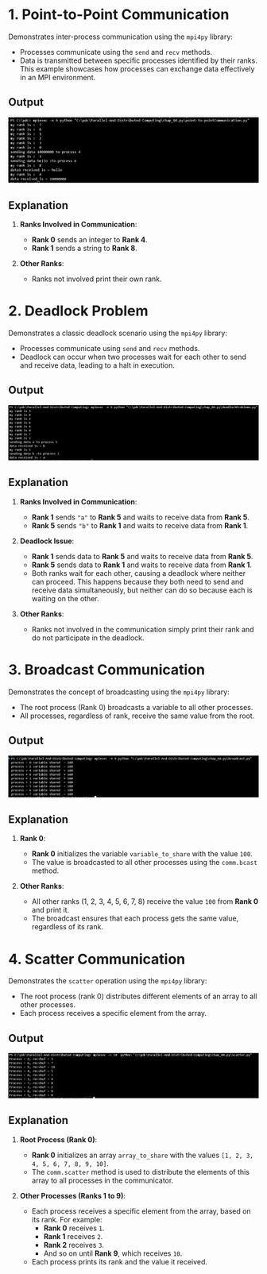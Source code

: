 



# 1. Point-to-Point Communication
Demonstrates inter-process communication using the `mpi4py` library:  
- Processes communicate using the `send` and `recv` methods.  
- Data is transmitted between specific processes identified by their ranks.  
This example showcases how processes can exchange data effectively in an MPI environment.

## Output
![Code Screenshot](outputs-ss/image1.png)

## Explanation
1. **Ranks Involved in Communication**:
   - **Rank 0** sends an integer to **Rank 4**.
   - **Rank 1** sends a string to **Rank 8**.

2. **Other Ranks**:
   - Ranks not involved print their own rank.


# 2. Deadlock Problem
Demonstrates a classic deadlock scenario using the `mpi4py` library:  
- Processes communicate using `send` and `recv` methods.  
- Deadlock can occur when two processes wait for each other to send and receive data, leading to a halt in execution.

## Output
![Code Screenshot](outputs-ss/image2.png)

## Explanation
1. **Ranks Involved in Communication**:
   - **Rank 1** sends `"a"` to **Rank 5** and waits to receive data from **Rank 5**.
   - **Rank 5** sends `"b"` to **Rank 1** and waits to receive data from **Rank 1**.

2. **Deadlock Issue**:
   - **Rank 1** sends data to **Rank 5** and waits to receive data from **Rank 5**.
   - **Rank 5** sends data to **Rank 1** and waits to receive data from **Rank 1**.
   - Both ranks wait for each other, causing a deadlock where neither can proceed. This happens because they both need to send and receive data simultaneously, but neither can do so because each is waiting on the other.

3. **Other Ranks**:
   - Ranks not involved in the communication simply print their rank and do not participate in the deadlock.


# 3. Broadcast Communication
Demonstrates the concept of broadcasting using the `mpi4py` library:  
- The root process (Rank 0) broadcasts a variable to all other processes.  
- All processes, regardless of rank, receive the same value from the root.

## Output
![Code Screenshot](outputs-ss/image3.png)

## Explanation
1. **Rank 0**:
   - **Rank 0** initializes the variable `variable_to_share` with the value `100`.
   - The value is broadcasted to all other processes using the `comm.bcast` method.

2. **Other Ranks**:
   - All other ranks (1, 2, 3, 4, 5, 6, 7, 8) receive the value `100` from **Rank 0** and print it.
   - The broadcast ensures that each process gets the same value, regardless of its rank.


# 4. Scatter Communication
Demonstrates the `scatter` operation using the `mpi4py` library:  
- The root process (rank 0) distributes different elements of an array to all other processes.  
- Each process receives a specific element from the array.

## Output
![Code Screenshot](outputs-ss/image4.png)

## Explanation
1. **Root Process (Rank 0)**:
   - **Rank 0** initializes an array `array_to_share` with the values `[1, 2, 3, 4, 5, 6, 7, 8, 9, 10]`.
   - The `comm.scatter` method is used to distribute the elements of this array to all processes in the communicator.

2. **Other Processes (Ranks 1 to 9)**:
   - Each process receives a specific element from the array, based on its rank. For example:
     - **Rank 0** receives `1`.
     - **Rank 1** receives `2`.
     - **Rank 2** receives `3`.
     - And so on until **Rank 9**, which receives `10`.
   - Each process prints its rank and the value it received.
